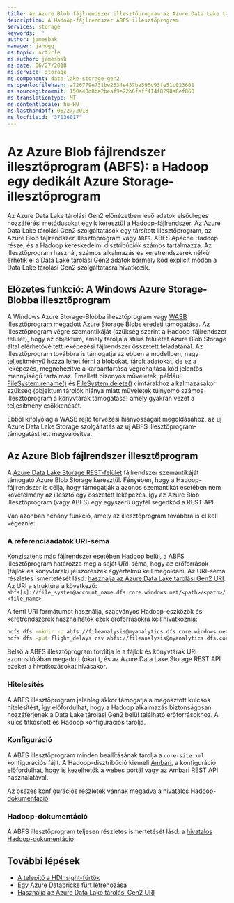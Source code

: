 ```yaml
---
title: Az Azure Blob fájlrendszer illesztőprogram az Azure Data Lake tárolási Gen2 előzetes
description: A Hadoop-fájlrendszer ABFS illesztőprogram
services: storage
keywords: ''
author: jamesbak
manager: jahogg
ms.topic: article
ms.author: jamesbak
ms.date: 06/27/2018
ms.service: storage
ms.component: data-lake-storage-gen2
ms.openlocfilehash: a726779e731be2534e457ba595d93fe51c023601
ms.sourcegitcommit: 150a40d8ba2beaf9e22b6feff414f8298a8ef868
ms.translationtype: MT
ms.contentlocale: hu-HU
ms.lasthandoff: 06/27/2018
ms.locfileid: "37036017"
---
```

# <a name="the-azure-blob-filesystem-driver-abfs-a-dedicated-azure-storage-driver-for-hadoop"></a>Az Azure Blob fájlrendszer illesztőprogram (ABFS): a Hadoop egy dedikált Azure Storage-illesztőprogram

Az Azure Data Lake tárolási Gen2 előnézetben lévő adatok elsődleges hozzáférési metódusokat egyik keresztül a [Hadoop-fájlrendszer](https://hadoop.apache.org/docs/current/hadoop-project-dist/hadoop-common/filesystem/index.html). Az Azure Data Lake tárolási Gen2 szolgáltatások egy társított illesztőprogram, az Azure Blob fájlrendszer illesztőprogram vagy `ABFS`. ABFS Apache Hadoop része, és a Hadoop kereskedelmi disztribúciók számos tartalmazza. Az illesztőprogram használ, számos alkalmazás és keretrendszerek nélkül érhetik el a Data Lake tárolási Gen2 adatok bármely kód explicit módon a Data Lake tárolási Gen2 szolgáltatásra hivatkozik.

## <a name="prior-capability-the-windows-azure-storage-blob-driver"></a>Előzetes funkció: A Windows Azure Storage-Blobba illesztőprogram

A Windows Azure Storage-Blobba illesztőprogram vagy [WASB illesztőprogram](https://hadoop.apache.org/docs/current/hadoop-azure/index.html) megadott Azure Storage Blobs eredeti támogatása. Az illesztőprogram végre szemantikáját (szükség szerint a Hadoop-fájlrendszer felület), hogy az objektum, amely tárolja a stílus felületet Azure Blob Storage által elérhetővé tett leképezési fájlrendszer összetett feladatánál. Az illesztőprogram továbbra is támogatja az ebben a modellben, nagy teljesítményű hozzá lehet férni a blobokat, tárolt adatokat, de ez a leképezés, megnehezítve a karbantartása végrehajtása kód jelentős mennyiségű tartalmaz. Emellett bizonyos műveletek, például [FileSystem.rename()](http://hadoop.apache.org/docs/current/hadoop-project-dist/hadoop-common/filesystem/filesystem.html#boolean_renamePath_src_Path_d) és [FileSystem.delete()](http://hadoop.apache.org/docs/current/hadoop-project-dist/hadoop-common/filesystem/filesystem.html#boolean_deletePath_p_boolean_recursive) címtárakhoz alkalmazásakor szükség (objektum tárolók hiánya miatt műveletek túlnyomó számos illesztőprogram a könyvtárak támogatása) amely gyakran vezet a teljesítmény csökkenését.

Ebből kifolyólag a WASB rejlő tervezési hiányosságait megoldásához, az új Azure Data Lake Storage szolgáltatás az új ABFS illesztőprogram-támogatást lett megvalósítva.

## <a name="the-azure-blob-file-system-driver"></a>Az Azure Blob fájlrendszer illesztőprogram

A [Azure Data Lake Storage REST-felület](https://docs.microsoft.com/en-us/rest/api/datalakestorage/) fájlrendszer szemantikáját támogató Azure Blob Storage keresztül. Fényében, hogy a Hadoop-fájlrendszer is célja, hogy támogatják a azonos szemantikát esetében nem követelmény az illesztő egy összetett leképezés. Így az Azure Blob illesztőprogram (vagy ABFS) egy egyszerű ügyfél segédkód a REST API.

Van azonban néhány funkció, amely az illesztőprogram továbbra is el kell végeznie:

### <a name="uri-scheme-to-reference-data"></a>A referenciaadatok URI-séma

Konzisztens más fájlrendszer esetében Hadoop belül, a ABFS illesztőprogram határozza meg a saját URI-séma, hogy az erőforrások (fájlok és könyvtárak) jelszórészek egyértelmű kell megoldani. Az URI-séma részletes ismertetését lásd: [használja az Azure Data Lake tárolási Gen2 URI](./introduction-abfs-uri.md). Az URI a struktúra a következő: `abfs[s]://file_system@account_name.dfs.core.windows.net/<path>/<path>/<file_name>`

A fenti URI formátumot használja, szabványos Hadoop-eszközök és keretrendszerek használhatók ezek erőforrásokra kell hivatkoznia:

```bash
hdfs dfs -mkdir -p abfs://fileanalysis@myanalytics.dfs.core.windows.net/tutorials/flightdelays/data 
hdfs dfs -put flight_delays.csv abfs://fileanalysis@myanalytics.dfs.core.windows.net/tutorials/flightdelays/data/ 
```

Belső a ABFS illesztőprogram fordítja le a fájlok és könyvtárak URI azonosítójában megadott (oka) t, és az Azure Data Lake Storage REST API ezeket a hivatkozásokat hívásakor.

### <a name="authentication"></a>Hitelesítés

A ABFS illesztőprogram jelenleg akkor támogatja a megosztott kulcsos hitelesítést, így előfordulhat, hogy a Hadoop alkalmazás biztonságosan hozzáférjenek a Data Lake tárolási Gen2 belül található erőforrásokhoz. A kulcs titkosított és Hadoop konfigurációs tárolja.

### <a name="configuration"></a>Konfiguráció

A ABFS illesztőprogram minden beállításának tárolja a <code>core-site.xml</code> konfigurációs fájlt. A Hadoop-disztribúció kiemeli [Ambari](http://ambari.apache.org/), a konfiguráció előfordulhat, hogy is kezelhetők a webes portál vagy az Ambari REST API használatával.

Az összes konfigurációs részletek vannak megadva a [hivatalos Hadoop-dokumentáció](http://hadoop.apache.org/docs/current/hadoop-azure/index.html).

### <a name="hadoop-documentation"></a>Hadoop-dokumentáció

A ABFS illesztőprogram teljesen részletes ismertetését lásd: a [hivatalos Hadoop-dokumentáció](http://hadoop.apache.org/docs/current/hadoop-azure/index.html)

## <a name="next-steps"></a>További lépések

- [A telepítő a HDInsight-fürtök](./quickstart-create-connect-hdi-cluster.md)
- [Egy Azure Databricks fürt létrehozása](./quickstart-create-databricks-account.md)
- [Használja az Azure Data Lake tárolási Gen2 URI](./introduction-abfs-uri.md)
